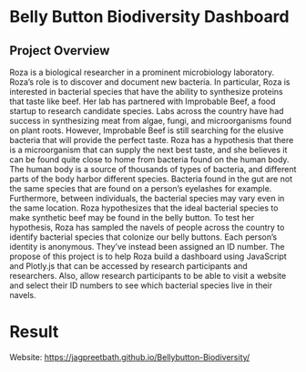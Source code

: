 # Belly Button Biodiversity Dashboard

## Project Overview

Roza is a biological researcher in a prominent microbiology laboratory. Roza’s role is to discover and document new bacteria. In particular, Roza is interested in bacterial species that have the ability to synthesize proteins that taste like beef. Her lab has partnered with Improbable Beef, a food startup to research candidate species. Labs across the country have had success in synthesizing meat from algae, fungi, and microorganisms found on plant roots. However, Improbable Beef is still searching for the elusive bacteria that will provide the perfect taste. Roza has a hypothesis that there is a microorganism that can supply the next best taste, and she believes it can be found quite close to home from bacteria found on the human body. 
The human body is a source of thousands of types of bacteria, and different parts of the body harbor different species. Bacteria found in the gut are not the same species that are found on a person’s eyelashes for example. Furthermore, between individuals, the bacterial species may vary even in the same location. Roza hypothesizes that the ideal bacterial species to make synthetic beef may be found in the belly button. To test her hypothesis, Roza has sampled the navels of people across the country to identify bacterial species that colonize our belly buttons. Each person’s identity is anonymous. They’ve instead been assigned an ID number.
The propose of this project is to help Roza build a dashboard using JavaScript and Plotly.js that can be accessed by research participants and researchers. Also, allow research participants to be able to visit a website and select their ID numbers to see which bacterial species live in their navels.

# Result 
Website: https://jagpreetbath.github.io/Bellybutton-Biodiversity/